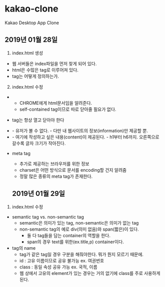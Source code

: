 # kakao-clone

Kakao Desktop App Clone

## 2019년 01월 28일

1. index.html 생성

- 웹 서버들은 index파일을 먼저 찾게 되어 있다.
- html은 수많은 tag로 이루어져 있다.
- tag는 어떻게 정의하는가.

2. index.html 수정

- <!DOCTYPE html>
  - CHROME에게 html문서임을 알려준다.
  - self-contained tag이므로 따로 닫아줄 필요가 없다.
- tag는 항상 열고 닫아야 한다
- <head></head>
    - 유저가 볼 수 없다.
    - 다만 내 웹사이트의 정보(information)만 제공할 뿐.
- <body></body>
    - 여기에 작성하고 싶은 내용(content)이 제공된다.
    - h1부터 h6까지. 오른쪽으로 갈수록 글자 크기가 작아진다.
- meta tag
  - 추가로 제공하는 브라우저를 위한 정보
  - charset은 어떤 방식으로 문서를 encoding할 건지 알려줌
  - 정말 많은 종류의 meta tag가 존재한다.

  ## 2019년 01월 29일

1. index.html 수정
- semantic tag vs. non-semantic tag
    - semantic은 의미가 있는 tag, non-semantic은 의미가 없는 tag
    - non-semantic tag의 예로 div(의미 없음)와 span(짧은)이 있다.
        - 둘 다 tag들을 담는 container의 역할을 한다.
        - span의 경우 text를 위한(ex.title,p) container이다.
- tag의 name
    - tag가 같은 tag일 경우 구분을 해줘야한다. 뭐가 뭔지 모르기 때문에.
    - id : 고유 이름이므로 공유 불가능  ex. 여권번호
    - class : 동일 속성 공유 가능   ex. 국적, 이름
    - 웹 상에서 고유의 element가 있는 경우는 거의 없기에 class를 주로 사용하게 된다.
